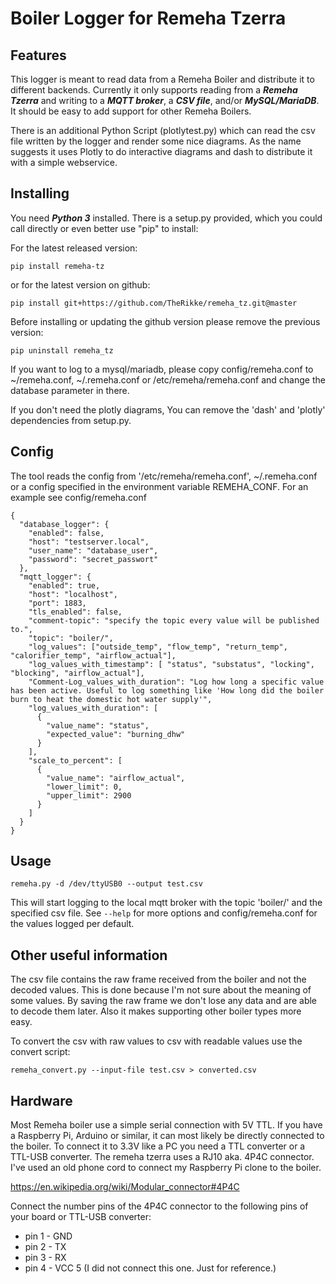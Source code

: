 # Boiler Logger for Remeha Tzerra

## Features

This logger is meant to read data from a Remeha Boiler and distribute it to different backends.
Currently it only supports reading from a ***Remeha Tzerra*** and writing to a ***MQTT broker***, a
***CSV file***, and/or ***MySQL/MariaDB***. It should be easy to add support for other Remeha Boilers.

There is an additional Python Script (plotlytest.py) which can read the csv file written by the
logger and render some nice diagrams. As the name suggests it uses Plotly to do interactive
diagrams and dash to distribute it with a simple webservice.

## Installing

You need ***Python 3*** installed. There is a setup.py provided, which you could call directly or
even better use "pip" to install:

For the latest released version:

```
pip install remeha-tz
```

or for the latest version on github:

```
pip install git+https://github.com/TheRikke/remeha_tz.git@master
```

Before installing or updating the github version please remove the previous version:

```
pip uninstall remeha_tz
```


If you want to log to a mysql/mariadb, please copy config/remeha.conf to ~/remeha.conf, ~/.remeha.conf or /etc/remeha/remeha.conf
and change the database parameter in there.

If you don't need the plotly diagrams, You can remove the 'dash' and 'plotly' dependencies from
setup.py.

## Config

The tool reads the config from '/etc/remeha/remeha.conf', ~/.remeha.conf or a config specified in the environment variable REMEHA_CONF. For an example see 
config/remeha.conf

```
{
  "database_logger": {
    "enabled": false,
    "host": "testserver.local",
    "user_name": "database_user",
    "password": "secret_passwort"
  },
  "mqtt_logger": {
    "enabled": true,
    "host": "localhost",
    "port": 1883,
    "tls_enabled": false,
    "comment-topic": "specify the topic every value will be published to.",
    "topic": "boiler/",
    "log_values": ["outside_temp", "flow_temp", "return_temp", "calorifier_temp", "airflow_actual"],
    "log_values_with_timestamp": [ "status", "substatus", "locking", "blocking", "airflow_actual"],
    "Comment-Log_values_with_duration": "Log how long a specific value has been active. Useful to log something like 'How long did the boiler burn to heat the domestic hot water supply'",
    "log_values_with_duration": [
      {
        "value_name": "status",
        "expected_value": "burning_dhw"
      }
    ],
    "scale_to_percent": [
      {
        "value_name": "airflow_actual",
        "lower_limit": 0,
        "upper_limit": 2900
      }
    ]
  }
}
```

## Usage

```
remeha.py -d /dev/ttyUSB0 --output test.csv
```

This will start logging to the local mqtt broker with the topic 'boiler/' and the specified csv
file. See ```--help``` for more options and config/remeha.conf for the values logged per default.

## Other useful information

The csv file contains the raw frame received from the boiler and not the decoded values. This
is done because I'm not sure about the meaning of some values. By saving the raw frame
we don't lose any data and are able to decode them later. Also it makes supporting other
boiler types more easy.

To convert the csv with raw values to csv with readable values use the convert script:

```
remeha_convert.py --input-file test.csv > converted.csv
```

## Hardware

Most Remeha boiler use a simple serial connection with 5V TTL. If you have a Raspberry Pi, Arduino or similar, 
it can most likely be directly connected to the boiler. To connect it to 3.3V like a PC you need a TTL converter or 
a TTL-USB converter. 
The remeha tzerra uses a RJ10 aka. 4P4C connector. I've used an old phone cord to connect my Raspberry Pi clone to the
boiler.

https://en.wikipedia.org/wiki/Modular_connector#4P4C

Connect the number pins of the 4P4C connector to the following pins of your board or TTL-USB converter:

* pin 1 - GND
* pin 2 - TX
* pin 3 - RX
* pin 4 - VCC 5 (I did not connect this one. Just for reference.)

